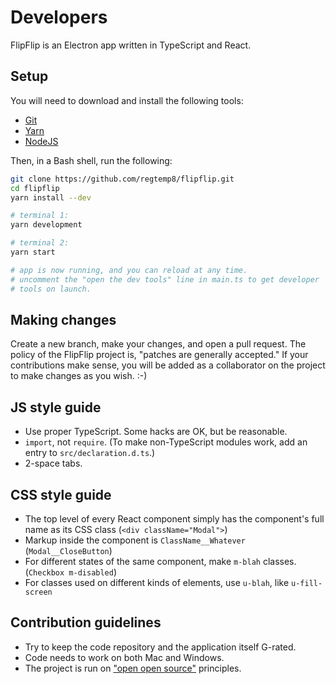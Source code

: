 # Developers

FlipFlip is an Electron app written in TypeScript and React.

## Setup

You will need to download and install the following tools:

* [Git](https://git-scm.com/downloads)
* [Yarn](https://classic.yarnpkg.com/en/docs/install)
* [NodeJS](https://nodejs.org/en/download/)

Then, in a Bash shell, run the following:
```sh
git clone https://github.com/regtemp8/flipflip.git
cd flipflip
yarn install --dev

# terminal 1:
yarn development

# terminal 2:
yarn start

# app is now running, and you can reload at any time.
# uncomment the "open the dev tools" line in main.ts to get developer
# tools on launch.
```

## Making changes

Create a new branch, make your changes, and open a pull request. The
policy of the FlipFlip project is, "patches are generally accepted."
If your contributions make sense, you will be added as a collaborator
on the project to make changes as you wish. :-)

## JS style guide

* Use proper TypeScript. Some hacks are OK, but be reasonable.
* `import`, not `require`. (To make non-TypeScript modules work, add an entry
  to `src/declaration.d.ts`.)
* 2-space tabs.

## CSS style guide

* The top level of every React component simply has the component's full name as its CSS class
  (`<div className="Modal">`)
* Markup inside the component is `ClassName__Whatever` (`Modal__CloseButton`)
* For different states of the same component, make `m-blah` classes. (`Checkbox m-disabled`)
* For classes used on different kinds of elements, use `u-blah`, like `u-fill-screen`

## Contribution guidelines

* Try to keep the code repository and the application itself G-rated.
* Code needs to work on both Mac and Windows.
* The project is run on ["open open source"](http://openopensource.org)
  principles.
 
